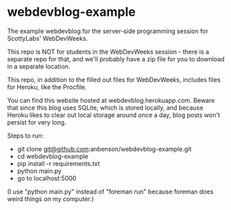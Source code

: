 webdevblog-example
==================

The example webdevblog for the server-side programming session for ScottyLabs' WebDevWeeks.

This repo is NOT for students in the WebDevWeeks session - there is a separate repo for that, and we'll probably have a zip file for you to download in a separate location.

This repo, in addition to the filled out files for WebDevWeeks, includes files for Heroku, like the Procfile.

You can find this website hosted at webdevblog.herokuapp.com. Beware that since this blog uses SQLite, which is stored locally, and because Heroku likes to clear out local storage around once a day, blog posts won't persist for very long.

Steps to run:
- git clone git@github.com:anbenson/webdevblog-example.git
- cd webdevblog-example
- pip install -r requirements.txt
- python main.py
- go to localhost:5000

(I use "python main.py" instead of "foreman run" because foreman does weird things on my computer.)

